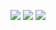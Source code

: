 ![](https://github-readme-stats.vercel.app/api?username=Haunted-Banshee&show_icons=true&theme=dark&count_private=true)
<img src="https://visitor-badge.glitch.me/badge?page_id=Githubhttps://github.com/Haunted-Banshee&right_color=red" />
![](https://stats.justsong.cn/api/leetcode/?username=Haunted-Banshee&theme=dark)
